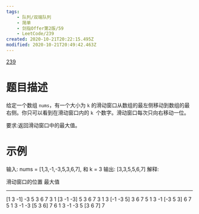 ```yaml
---
tags:
    - 队列/双端队列
    - 简单
    - 剑指Offer第2版/59
    - LeetCode/239
created: 2020-10-21T20:22:15.495Z
modified: 2020-10-21T20:49:42.463Z
---
```

[239](https://leetcode-cn.com/problems/sliding-window-maximum/)

# 题目描述
给定一个数组 `nums`，有一个大小为 `k` 的滑动窗口从数组的最左侧移动到数组的最右侧。你只可以看到在滑动窗口内的 `k `个数字。滑动窗口每次只向右移动一位。

要求:返回滑动窗口中的最大值。

# 示例
输入: nums = [1,3,-1,-3,5,3,6,7], 和 k = 3
输出: [3,3,5,5,6,7] 
解释: 

  滑动窗口的位置                最大值
---------------               -----
[1  3  -1] -3  5  3  6  7       3
 1 [3  -1  -3] 5  3  6  7       3
 1  3 [-1  -3  5] 3  6  7       5
 1  3  -1 [-3  5  3] 6  7       5
 1  3  -1  -3 [5  3  6] 7       6
 1  3  -1  -3  5 [3  6  7]      7
